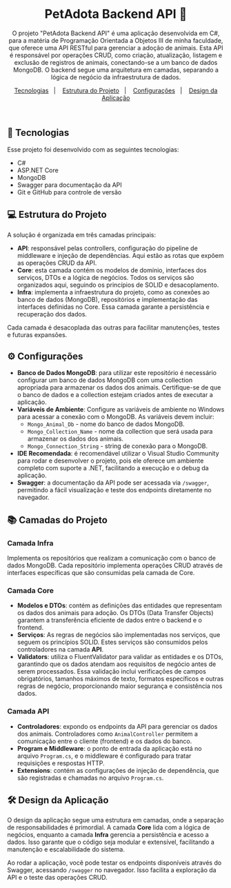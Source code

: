 <h1 align="center">PetAdota Backend API 🐾</h1>

<p align="center">
O projeto "PetAdota Backend API" é uma aplicação desenvolvida em C#, para a matéria de Programação Orientada a Objetos III de minha faculdade, que oferece uma API RESTful para gerenciar a adoção de animais. Esta API é responsável por operações CRUD, como criação, atualização, listagem e exclusão de registros de animais, conectando-se a um banco de dados MongoDB. O backend segue uma arquitetura em camadas, separando a lógica de negócio da infraestrutura de dados.
</p>

<p align="center">
  <a href="#-tecnologias">Tecnologias</a>&nbsp;&nbsp;&nbsp;|&nbsp;&nbsp;&nbsp;
  <a href="#-estrutura-do-projeto">Estrutura do Projeto</a>&nbsp;&nbsp;&nbsp;|&nbsp;&nbsp;&nbsp;
   <a href="#-configurações">Configurações</a>&nbsp;&nbsp;&nbsp;|&nbsp;&nbsp;&nbsp;
  <a href="#-design-da-aplicação">Design da Aplicação</a>
</p>

<br>

## 🚀 Tecnologias

<p>Esse projeto foi desenvolvido com as seguintes tecnologias:</p>

<ul>
  <li>C#</li>
  <li>ASP.NET Core</li>
  <li>MongoDB</li>
  <li>Swagger para documentação da API</li>
  <li>Git e GitHub para controle de versão</li>
</ul>

## 💻 Estrutura do Projeto

<p>A solução é organizada em três camadas principais:</p>

<ul>
  <li><b>API</b>: responsável pelas controllers, configuração do pipeline de middleware e injeção de dependências. Aqui estão as rotas que expõem as operações CRUD da API.</li>
  <li><b>Core</b>: esta camada contém os modelos de domínio, interfaces dos serviços, DTOs e a lógica de negócios. Todos os serviços são organizados aqui, seguindo os princípios de SOLID e desacoplamento.</li>
  <li><b>Infra</b>: implementa a infraestrutura do projeto, como as conexões ao banco de dados (MongoDB), repositórios e implementação das interfaces definidas no Core. Essa camada garante a persistência e recuperação dos dados.</li>
</ul>

<p>Cada camada é desacoplada das outras para facilitar manutenções, testes e futuras expansões.</p>

## ⚙️ Configurações

<ul>
  <li><b>Banco de Dados MongoDB</b>: para utilizar este repositório é necessário configurar um banco de dados MongoDB com uma collection apropriada para armazenar os dados dos animais. Certifique-se de que o banco de dados e a collection estejam criados antes de executar a aplicação.</li>
  <li><b>Variáveis de Ambiente</b>: Configure as variáveis de ambiente no Windows para acessar a conexão com o MongoDB. As variáveis devem incluir:
    <ul>
      <li><code>Mongo_Animal_Db</code> - nome do banco de dados MongoDB.</li>
      <li><code>Mongo_Collection_Name</code> - nome da collection que será usada para armazenar os dados dos animais.</li>
      <li><code>Mongo_Connection_String</code> - string de conexão para o MongoDB.</li>
    </ul>
  </li>
  <li><b>IDE Recomendada</b>: é recomendável utilizar o Visual Studio Community para rodar e desenvolver o projeto, pois ele oferece um ambiente completo com suporte a .NET, facilitando a execução e o debug da aplicação.</li>
  <li><b>Swagger</b>: a documentação da API pode ser acessada via <code>/swagger</code>, permitindo a fácil visualização e teste dos endpoints diretamente no navegador.</li>
</ul>


## 📚 Camadas do Projeto

### **Camada Infra**

<p>Implementa os repositórios que realizam a comunicação com o banco de dados MongoDB. Cada repositório implementa operações CRUD através de interfaces específicas que são consumidas pela camada de Core.</p>

### **Camada Core**

<ul>
  <li><b>Modelos e DTOs</b>: contém as definições das entidades que representam os dados dos animais para adoção. Os DTOs (Data Transfer Objects) garantem a transferência eficiente de dados entre o backend e o frontend.</li>
  <li><b>Serviços</b>: As regras de negócios são implementadas nos serviços, que seguem os princípios SOLID. Estes serviços são consumidos pelos controladores na camada <b>API</b>.</li>
  <li><b>Validators</b>: utiliza o FluentValidator para validar as entidades e os DTOs, garantindo que os dados atendam aos requisitos de negócio antes de serem processados. Essa validação inclui verificações de campos obrigatórios, tamanhos máximos de texto, formatos específicos e outras regras de negócio, proporcionando maior segurança e consistência nos dados.</li>
</ul>


### **Camada API**

<ul>
  <li><b>Controladores</b>: expondo os endpoints da API para gerenciar os dados dos animais. Controladores como <code>AnimalController</code> permitem a comunicação entre o cliente (frontend) e os dados do banco.</li>
  <li><b>Program e Middleware</b>: o ponto de entrada da aplicação está no arquivo <code>Program.cs</code>, e o middleware é configurado para tratar requisições e respostas HTTP.</li>
   <li><b>Extensions</b>: contém as configurações de injeção de dependência, que são registradas e chamadas no arquivo <code>Program.cs</code>.</li>
</ul>

## 🛠 Design da Aplicação

<p>O design da aplicação segue uma estrutura em camadas, onde a separação de responsabilidades é primordial. A camada <b>Core</b> lida com a lógica de negócios, enquanto a camada <b>Infra</b> gerencia a persistência e acesso a dados. Isso garante que o código seja modular e extensível, facilitando a manutenção e escalabilidade do sistema.</p>

<p>Ao rodar a aplicação, você pode testar os endpoints disponíveis através do Swagger, acessando <code>/swagger</code> no navegador. Isso facilita a exploração da API e o teste das operações CRUD.</p>
